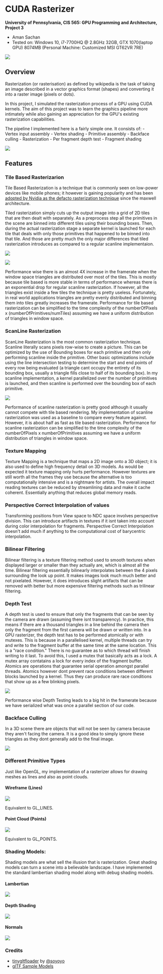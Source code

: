 CUDA Rasterizer
===============

**University of Pennsylvania, CIS 565: GPU Programming and Architecture, Project 3**

* Aman Sachan
* Tested on: Windows 10, i7-7700HQ @ 2.8GHz 32GB, GTX 1070(laptop GPU) 8074MB (Personal Machine: Customized MSI GT62VR 7RE)

[![](readmeImages/CUDARasterizerVimeoLink.png)](https://vimeo.com/238849486)

## Overview

Rasterization (or rasterisation) as defined by wikipedia is the task of taking an image described in a vector graphics format (shapes) and converting it into a raster image (pixels or dots).

In this project, I simulated the rasterization process of a GPU using CUDA kernels. The aim of this project was to learn the graphics pipeline more intimately while also gaining an appreciation for the GPU's existing rasterization capabilities. 

The pipeline I implemented here is a fairly simple one. It consists of:
	- Vertex input assembly
	- Vertex shading 
	- Primitive assembly
	- Backface culling
	- Rasterization
	- Per fragment depth test
	- Fragment shading

![](readmeImages/pipeline.png)

## Features

### Tile Based Rasterizarion

Tile Based Rasterization is a technique that is commonly seen on low-power devices like mobile phones; it however is gaining popularity and has been [adopted by Nvidia as the defacto rasterization technique](https://www.realworldtech.com/tile-based-rasterization-nvidia-gpus/) since the maxwell architecture.

Tiled rasterization simply cuts up the output image into a grid of 2D tiles that are then dealt with separately. As a preprocess step all the primitives in the scene are binned into different tiles using their bounding boxes. Then, during the actual rasterization stage a separate kernel is launched for each tile that deals with only those primitives that happened to be binned into that tile. And those are pretty much the only major differences that tiled rasterization introduces as compared to a regular scanline implementaion.

![](readmeImages/tileOccupancy.png)

![](readmeImages/TileBased_vs_ScanLine.png)

Performance wise there is an almost 4X increase in the framerate when the window space triangles are distributed over most of the tiles. This is mostly because tile based is more stable in terms of performance whereas there is an exponential drop for regular scanline rasterization.
If however, all the triangles exist inside a few tiles the technique is pretty useless. Fortunately, in real world applications triangles are pretty evenly distributed and binning them into tiles greatly increases the framerate. Performance for tile based rasterization can be simplified to the time complexity of the numberOfPixels x (numberOfPrimitives/numTiles) assuming we have a uniform distribution of triangles in window space.

### ScanLine Rasterization

ScanLine Rasterization is the most common rasterization technique. Scanline literally scans pixels row-wise to create a picture. This can be optimized by the use of Bounding boxes for each primitive and then only performing scanline inside the primitive. Other basic optimizations include using the line intersection testing to determine the start and end points of every row being evaluated (a triangle cant occupy the entirety of its bounding box, usually a triangle fills close to half of its bounding box). In my scanline implementation, a kernel parallelized over the number of primitives is launched, and then scanline is performed over the bounding box of each primitive.

![](readmeImages/BasicPipelineFeatureComparison.png)

Performance of scanline rasterization is pretty good although it usually cannot compete with tile based rendering. My implementation of scanline rasterization was used as a baseline to compare every feature against. However, it is about half as fast as tile based rasterization.
Performance for scanline rasterization can be simplified to the time complexity of the numberOfPixels x numberOfPrimitives assuming we have a uniform distribution of triangles in window space.

### Texture Mapping

Texture Mapping is a technique that maps a 2D image onto a 3D object; it is also used to define high frequency detail on 3D models. As would be expected it texture mapping only hurts performance. However textures are still worth all the frames they use because the alternative is too computationally intensive and is a nightmare for artists. The overall impact reading textures can be reduced by streamlining data and make it cache coherent. Essentially anything that reduces global memory reads.

### Perspective Correct Interpolation of values

Transforming positions from View space to NDC space involves perspective division. This can introduce artifacts in textures if it isnt taken into account during color interpolation for fragments. Perspective Correct Interpolation doesn't add much if anything to the computational cost of barycentric interpolation.

### Bilinear Filtering

Bilinear filtering is a texture filtering method used to smooth textures when displayed larger or smaller than they actually are, which is almost all the time. Bilinear filtering essentially bilinearly interpolates between the 4 pixels surrounding the look up point. It makes images look much much better and not pixelated. However, it does introduces slight artifacts that can be removed with better but more expensive filtering methods such as trilinear filtering.

### Depth Test

A depth test is used to ensure that only the fragments that can be seen by the camera are drawn (assuming there isnt transparency). In practice, this means if there are a thousand triangles in a line behind the camera then only the fragment from the first camera will be drawn or written into. In a GPU rasterizer, the depth test has to be performed atomically or with mutexes. This is because in a parallelised kernel, multiple threads can try and write to the fragment buffer at the same time at the same location. This is a "race condition." There is no guarantee as to which thread will finish writing to it last. To avoid this, I used a mutex that basically acts as a lock. A mutex array contatains a lock for every index of the fragment buffer. Atomics are operations that guarantee serial operation amongst parallel threads. Atomics however dont prevent race conditions between different blocks launched by a kernel. Thus they can produce rare race conditions that show up as a few blinking pixels.

![](readmeImages/depthTest.png)

Performance wise Depth Testing leads to a big hit in the framerate because we have serialized what was once a parallel section of our code.

### Backface Culling

In a 3D scene there are objects that will not be seen by camera because they aren't facing the camera. It is a good idea to simply ignore these triangles as they dont generally add to the final image.

![](readmeImages/PipelineComparison__Breakdown.png)

### Different Primitive Types

Just like OpenGL, my implementation of a rasterizer allows for drawing meshes as lines and also as point clouds.

#### Wireframe (Lines)

![](readmeImages/WireframeRasterization.png)

Equivalent to GL_LINES.

#### Point Cloud (Points)

![](readmeImages/PointRasterization.png)

Equivalent to GL_POINTS.

### Shading Models:

Shading models are what sell the illusion that is rasterization. Great shading models can turn a scene into a believable landscape. I have implemented the standard lambertian shading model along with debug shading models.

#### Lambertian

![](readmeImages/Engine.png)

#### Depth Shading

![](readmeImages/depthTest.png)

#### Normals

![](readmeImages/NormalsCow.png)

### Credits

* [tinygltfloader](https://github.com/syoyo/tinygltfloader) by [@soyoyo](https://github.com/syoyo)
* [glTF Sample Models](https://github.com/KhronosGroup/glTF/blob/master/sampleModels/README.md)